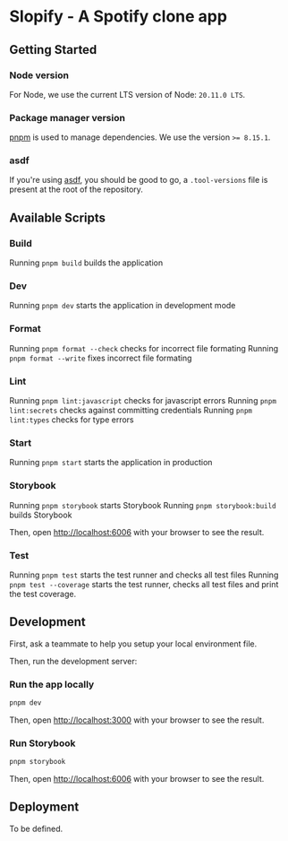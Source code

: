 # Slopify - A Spotify clone app

## Getting Started

### Node version

For Node, we use the current LTS version of Node: `20.11.0 LTS`.

### Package manager version

[pnpm](https://pnpm.io/) is used to manage dependencies. We use the version `>= 8.15.1`.

### asdf

If you're using [asdf](https://asdf-vm.com/), you should be good to go, a `.tool-versions` file is present at the root of the repository.

## Available Scripts

### Build

Running `pnpm build` builds the application

### Dev

Running `pnpm dev` starts the application in development mode

### Format

Running `pnpm format --check` checks for incorrect file formating
Running `pnpm format --write` fixes incorrect file formating

### Lint

Running `pnpm lint:javascript` checks for javascript errors
Running `pnpm lint:secrets` checks against committing credentials
Running `pnpm lint:types` checks for type errors

### Start

Running `pnpm start` starts the application in production

### Storybook

Running `pnpm storybook` starts Storybook
Running `pnpm storybook:build` builds Storybook

Then, open [http://localhost:6006](http://localhost:6006) with your browser to see the result.

### Test

Running `pnpm test` starts the test runner and checks all test files
Running `pnpm test --coverage` starts the test runner, checks all test files and print the test coverage.

## Development

First, ask a teammate to help you setup your local environment file.

Then, run the development server:

### Run the app locally

```zsh
pnpm dev
```

Then, open [http://localhost:3000](http://localhost:3000) with your browser to see the result.

### Run Storybook

```zsh
pnpm storybook
```

Then, open [http://localhost:6006](http://localhost:6006) with your browser to see the result.

## Deployment

To be defined.
